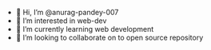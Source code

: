 - 👋 Hi, I’m @anurag-pandey-007
- 👀 I’m interested in web-dev
- 🌱 I’m currently learning web development
- 💞️ I’m looking to collaborate on to open source repository

<!---
anurag-pandey-007/anurag-pandey-007 is a ✨ special ✨ repository because its `README.md` (this file) appears on your GitHub profile.
You can click the Preview link to take a look at your changes.
--->
